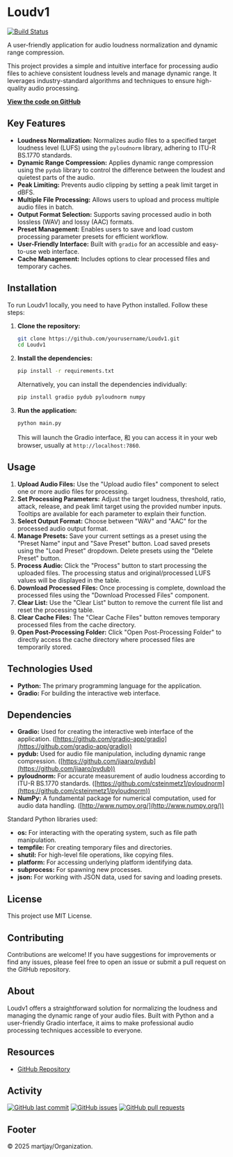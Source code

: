 # Loudv1

[![Build Status](https://img.shields.io/badge/build-passing-brightgreen.svg)](https://github.com/yourusername/Loudv1/actions)

A user-friendly application for audio loudness normalization and dynamic range compression.

This project provides a simple and intuitive interface for processing audio files to achieve consistent loudness levels and manage dynamic range. It leverages industry-standard algorithms and techniques to ensure high-quality audio processing.

[**View the code on GitHub**](https://github.com/yourusername/Loudv1)

## Key Features

* **Loudness Normalization:**  Normalizes audio files to a specified target loudness level (LUFS) using the `pyloudnorm` library, adhering to ITU-R BS.1770 standards.
* **Dynamic Range Compression:** Applies dynamic range compression using the `pydub` library to control the difference between the loudest and quietest parts of the audio.
* **Peak Limiting:** Prevents audio clipping by setting a peak limit target in dBFS.
* **Multiple File Processing:** Allows users to upload and process multiple audio files in batch.
* **Output Format Selection:** Supports saving processed audio in both lossless (WAV) and lossy (AAC) formats.
* **Preset Management:** Enables users to save and load custom processing parameter presets for efficient workflow.
* **User-Friendly Interface:** Built with `gradio` for an accessible and easy-to-use web interface.
* **Cache Management:** Includes options to clear processed files and temporary caches.

## Installation

To run Loudv1 locally, you need to have Python installed. Follow these steps:

1. **Clone the repository:**
   ```bash
   git clone https://github.com/yourusername/Loudv1.git
   cd Loudv1
   ```

2. **Install the dependencies:**
   ```bash
   pip install -r requirements.txt
   ```
   Alternatively, you can install the dependencies individually:
   ```bash
   pip install gradio pydub pyloudnorm numpy
   ```

3. **Run the application:**
   ```bash
   python main.py
   ```
   This will launch the Gradio interface, 和 you can access it in your web browser, usually at `http://localhost:7860`.

## Usage

1. **Upload Audio Files:** Use the "Upload audio files" component to select one or more audio files for processing.
2. **Set Processing Parameters:** Adjust the target loudness, threshold, ratio, attack, release, and peak limit target using the provided number inputs. Tooltips are available for each parameter to explain their function.
3. **Select Output Format:** Choose between "WAV" and "AAC" for the processed audio output format.
4. **Manage Presets:** Save your current settings as a preset using the "Preset Name" input and "Save Preset" button. Load saved presets using the "Load Preset" dropdown. Delete presets using the "Delete Preset" button.
5. **Process Audio:** Click the "Process" button to start processing the uploaded files. The processing status and original/processed LUFS values will be displayed in the table.
6. **Download Processed Files:** Once processing is complete, download the processed files using the "Download Processed Files" component.
7. **Clear List:** Use the "Clear List" button to remove the current file list and reset the processing table.
8. **Clear Cache Files:** The "Clear Cache Files" button removes temporary processed files from the cache directory.
9. **Open Post-Processing Folder:** Click "Open Post-Processing Folder" to directly access the cache directory where processed files are temporarily stored.

## Technologies Used

* **Python:** The primary programming language for the application.
* **Gradio:**  For building the interactive web interface.

## Dependencies

* **Gradio:** Used for creating the interactive web interface of the application. ([https://github.com/gradio-app/gradio](https://github.com/gradio-app/gradio))
* **pydub:**  Used for audio file manipulation, including dynamic range compression. ([https://github.com/jiaaro/pydub](https://github.com/jiaaro/pydub))
* **pyloudnorm:**  For accurate measurement of audio loudness according to ITU-R BS.1770 standards. ([https://github.com/csteinmetz1/pyloudnorm](https://github.com/csteinmetz1/pyloudnorm))
* **NumPy:**  A fundamental package for numerical computation, used for audio data handling. ([http://www.numpy.org/](http://www.numpy.org/))

Standard Python libraries used:

* **os:** For interacting with the operating system, such as file path manipulation.
* **tempfile:** For creating temporary files and directories.
* **shutil:** For high-level file operations, like copying files.
* **platform:** For accessing underlying platform identifying data.
* **subprocess:** For spawning new processes.
* **json:** For working with JSON data, used for saving and loading presets.

## License

This project use MIT License.

## Contributing

Contributions are welcome! If you have suggestions for improvements or find any issues, please feel free to open an issue or submit a pull request on the GitHub repository.

## About

Loudv1 offers a straightforward solution for normalizing the loudness and managing the dynamic range of your audio files. Built with Python and a user-friendly Gradio interface, it aims to make professional audio processing techniques accessible to everyone.

## Resources

* [GitHub Repository](https://github.com/yourusername/Loudv1)

## Activity

[![GitHub last commit](https://img.shields.io/github/last-commit/martjay/Loudv1)](https://github.com/martjay/Loudv1/commits/main)
[![GitHub issues](https://img.shields.io/github/issues/martjay/Loudv1)](https://github.com/martjay/Loudv1/issues)
[![GitHub pull requests](https://img.shields.io/github/pulls/martjay/Loudv1)](https://github.com/martjay/Loudv1/pulls)

## Footer

© 2025 martjay/Organization.
